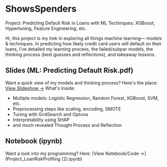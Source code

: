 # ShowsSpenders
Project: Predicting Default Risk in Loans with ML Techinques: XGBoost, Hypertuning, Feature Engineering, etc.

Hi, this project is my trek in exploring all things machine learning–– models & techniques. In predicting how likely credit card users will default on their loans, I've detailed my learning process, the failed/subpar models, the thinking process (best guesses and reflections), and takeaway lessons.

## Slides (ML: Predicting Default Risk.pdf)
Want a quick view of my models and thinking process? Here's the place:
[View Slideshow →](https://github.com/showsteamrolls/ShowsShares/blob/main/ShowsSpendersLoanRiskProfiling.pdf)
What's Inside:
- Multiple models: Logistic Regression, Random Forest, XGBoost, SVM, etc.
- Preprocessing steps like scaling, encoding, SMOTE
- Tuning with GridSearch and Optuna
- Interpretability using SHAP
- and much revealed Thought Process and Reflection

## Notebook (ipynb)
Want a look into my programming? Here:
[View Notebook/Code →](Project_LoanRiskProfiling (2).ipynb)


